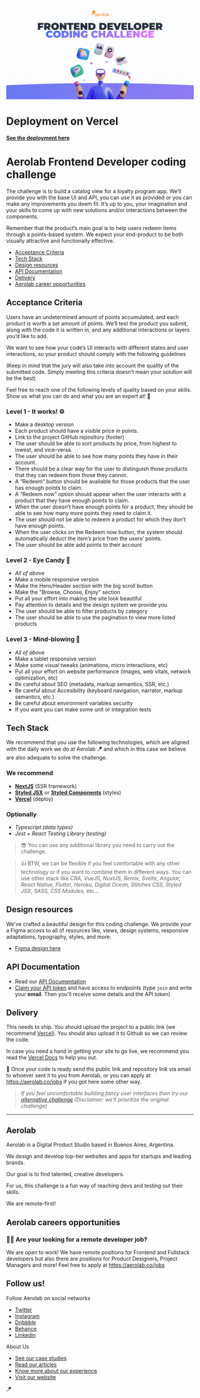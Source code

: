 ![Aerolab's Frontend Developer coding challenge](public/assets/github-cover-aerolab-frontend-developer-coding-challenge.png)

# Deployment on Vercel

[**See the deployment here**](#https://aerolab-challenge-ssalaberria.vercel.app/)

# Aerolab Frontend Developer coding challenge

The challenge is to build a catalog view for a loyalty program app. We’ll provide you with the base UI and API, you can use it as provided or you can make any improvements you deem fit. It’s up to you, your imagination and your skills to come up with new solutions and/or interactions between the components.

Remember that the product’s main goal is to help users redeem items through a points-based system. We expect your end-product to be both visually attractive and functionally effective.

-   [Acceptance Criteria](#Acceptance-Criteria)
-   [Tech Stack](#Tech-Stack)
-   [Design resources](#Design-resources)
-   [API Documentation](#API-Documentation)
-   [Delivery](#Delivery)
-   [Aerolab career opportunities](#Aerolab-careers-opportunities)

## Acceptance Criteria

Users have an undetermined amount of points accumulated, and each product is worth a set amount of points. We’ll test the product you submit, along with the code it is written in, and any additional interactions or layers you’d like to add.

We want to see how your code’s UI interacts with different states and user interactions, so your product should comply with the following guidelines

(Keep in mind that the jury will also take into account the quality of the submitted code. Simply meeting this criteria doesn’t mean your solution will be the best)

Feel free to reach one of the following levels of quality based on your skills. Show us what you can do and what you are an expert at! 💪

### Level 1 - It works! ⚙️

-   Make a desktop version
-   Each product should have a visible price in points.
-   Link to the project GitHub repository (footer)
-   The user should be able to sort products by price, from highest to lowest, and vice-versa.
-   The user should be able to see how many points they have in their account.
-   There should be a clear way for the user to distinguish those products that they can redeem from those they cannot.
-   A “Redeem” button should be available for those products that the user has enough points to claim.
-   A “Redeem now” option should appear when the user interacts with a product that they have enough points to claim.
-   When the user doesn’t have enough points for a product, they should be able to see how many more points they need to claim it.
-   The user should not be able to redeem a product for which they don’t have enough points.
-   When the user clicks on the Redeem now button, the system should automatically deduct the item’s price from the users’ points.
-   The user should be able add points to their account

### Level 2 - Eye Candy 💅

-   _All of above_
-   Make a mobile responsive version
-   Make the Hero/Header section with the big scroll button
-   Make the "Browse, Choose, Enjoy" section
-   Put all your effort into making the site look beautiful
-   Pay attention to details and the design system we provide you
-   The user should be able to filter products by category
-   The user should be able to use the pagination to view more listed products

### Level 3 - Mind-blowing 🤯

-   _All of above_
-   Make a tablet responsive version
-   Make some visual tweaks (animations, micro interactions, etc)
-   Put all your effort on website performance (images, web vitals, network optimization, etc)
-   Be careful about SEO (metadata, markup semantics, SSR, etc.)
-   Be careful about Accesibility (keyboard navigation, narrator, markup semantics, etc.)
-   Be careful about environment variables security
-   If you want you can make some unit or integration tests

## Tech Stack

We recommend that you use the following technologies, which are aligned with the daily work we do at Aerolab 🪁 and which in this case we believe are also adequate to solve the challenge.

### We recommend

-   [**NextJS**](https://nextjs.org/) (SSR framework)
-   [**Styled JSX**](https://github.com/vercel/styled-jsx) or [**Styled Components**](https://styled-components.com/) (styles)
-   [**Vercel**](https://vercel.com/) (deploy)

### Optionally

-   _Typescript (data types)_
-   _Jest + React Testing Library (testing)_

> 😎 You can use any additional library you need to carry out the challenge.

> 👍 BTW, we can be flexible if you feel comfortable with any other technology or if you want to combine them in different ways. You can use other stack like _CRA, VueJS, NuxtJS, Remix, Svelte, Angular, React Native, Flutter, Heroku, Digital Ocean, Stitches CSS, Styled JSX, SASS, CSS Modules,_ etc...

## Design resources

We've crafted a beautiful design for this coding challenge. We provide your a Figma access to all of resources like, views, design systems, responsive adaptations, typography, styles, and more.

-   [Figma design here](https://www.figma.com/file/3O7BxHFnSSawJeny3lXWkE)

## API Documentation

-   Read our [API Documentation](https://aerolabchallenge.docs.apiary.io/)
-   [Claim your API token](https://aerolab.co/coding-challenge) and have access to endpoints (type `join` and write your **email**. Then you'll receive some details and the API token)

## Delivery

This needs to ship. You should upload the project to a public link (we recommend [Vercel](https://vercel.com/)). You should also upload it to Github so we can review the code.

In case you need a hand in getting your site to go live, we recommend you read the [Vercel Docs](https://vercel.com/docs/concepts/deployments/overview) to help you out.

🚀 Once your code is ready send the public link and repository link via email to whoever sent it to you from Aerolab, or you can apply at https://aerolab.co/jobs if you got here some other way.

> _If you feel uncomfortable building fancy user interfaces then try our [alternative challenge](https://github.com/Aerolab/fullstack-developer-coding-challenge) (Disclaimer: we'll prioritize the original challenge)_

---

## Aerolab

Aerolab is a Digital Product Studio based in Buenos Aires, Argentina.

We design and develop top-tier websites and apps for startups and leading brands.

Our goal is to find talented, creative developers.

For us, this challenge is a fun way of reaching devs and testing out their skills.

We are remote-first!

## Aerolab careers opportunities

### 👩‍💻 Are your looking for a remote developer job?

We are open to work! We have remote positions for Frontend and Fullstack developers but also there are positions for Product Designers, Project Managers and more! Feel free to apply at https://aerolab.co/jobs

## Follow us!

Follow Aerolab on social networks

-   [Twitter](https://twitter.com/aerolab)
-   [Instagram](https://www.instagram.com/aerolab/)
-   [Dribbble](https://dribbble.com/aerolab)
-   [Behance](https://www.behance.net/aerolab)
-   [Linkedin](https://www.linkedin.com/company/aerolab-digital)

About Us

-   [See our case studies](https://aerolab.co/projects)
-   [Read our articles](https://medium.com/aerolab-stories)
-   [Know more about our experience](https://aerolab.co/expertise)
-   [Visit our website](https://aerolab.co/)

🪁
